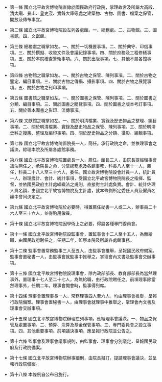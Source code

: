 * 第一條 國立北平故宮博物院直隸於國民政府行政院，掌理故宮及所屬大高殿、清太廟、景山、皇史宬、實錄大庫等處之建築物、古物、圖書、檔案之保管，開放及傳布事宜。

* 第二條 國立北平故宮博物院設左列各處館。一、總務處。二、古物館。三、圖書館。四、文獻館。

* 第三條 總務處之職掌如左。一、關於一切機要事項。二、關於典守、印信事項。三、關於撰擬、收發文件及會議紀錄事項。四、關於庶務及工程修繕事項。五、關於本院稽查警衛事項。六、關於出版事項。七、其他不屬各館事項。

* 第四條 古物館之職掌如左。一、關於古物之保管、陳列事項。二、關於古物之鑒定、編目事項。三、關於古物之傳搨、攝影事項。四、關於古物之展覽事項。五、關於古物之刊印事項。

* 第五條 圖書館之職掌如左。一、關於圖書之保管、陳列事項。二、關於圖書之分類、編目事項。三、關於圖書之閱覽事項。四、關於圖書之版本考訂事項。五、關於善本圖書之影印、流傳事項。

* 第六條 文獻館之職掌如左。一、關於明清檔業、實錄及歷史物品之整理、編目事項。二、關於明清檔業、實錄及歷史物品之保管、陳列事項。三、關於明清史料之搜集、整理及編印事項。四、關於歷史物品之分類、攝影、編輯事項。

* 第七條 國立北平故宮博物院置院長一人，簡任。承行政院之命，並依理事會之議決，綜理本院及所屬各處館事務。

* 第八條 國立北平故宮博物院置處長一人，薦任，館長三人，由院長提經理事會議決聘任之，承院長之命，分掌總務處及各館事務，科長八人至十一人，薦任，科員二十八人至三十六人，委任。國立故宮博物院設會計員一人，統計員一人，辦理歲計、會計、統計事項，受國立北平故宮博物院院長之指揮、監督，並依國民政府主計處組織法之規則，直接對主計處負責。會計、統計佐理人員名額，由國立北平故宮博物院及主計處，就本條例所定委任人員及僱員名額中會同決定之。

* 第九條 國立北平故宮博物院於必要時，得置薦任祕書一人或二人，辦事員二十六人至三十六人，並得酌用僱員。

* 第十條 國立北平故宮博物院因學術上之必要，得設各種專門委員會。

* 第十一條 國立北平故宮博物院設監事會，置監事會十二人至十五人，為無給職，由國民政府聘任之。任期二年，監察本院及所屬各處館事務。

* 第十二條 監事會置常務監事三人至五人，由監事會推舉，呈報國民政府備案。監事會置秘書一人，由監事會就監事中推舉之，掌理會內文書及監事會交辦事項。

* 第十三條 國立北平故宮博物院設理事會，除內政部部長、教育部部長為當然理事外，置理事十七人至二十七人，為無給職，由行政院聘任之。前項理事除當然理事外，任期二年。理事會開會時，監事得列席。

* 第十四條 理事會置理事長一人，常務理事四人至六人，均由理事會推舉，呈報行政院備案。理事會置秘書一人，由理事會就理事中推舉之，掌理會內文書及理事會交辦事項。

* 第十五條 國立北平故宮博物院辦理左列事項，應經理事會議決。一、物品之保管及處置事項。二、預算、決算及基金保管事項。三、專門委員會之設立事項。四、其他重要事項。前項議決事項，應呈報行政院並公告之。

* 第十六條 監事會及理事會議事規則，由監事會、理事會分別議定，呈報國民政府及行政院備案。

* 第十七條 國立北平故宮博物院辦事細則，由院長擬訂，提請理事會議決，並呈報行政院備案。

* 第十八條 本條例自公布日施行。


